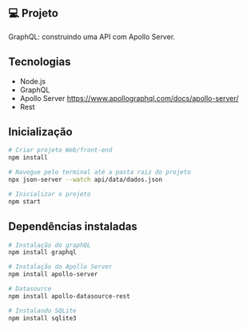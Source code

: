 ## 💻 Projeto

GraphQL: construindo uma API com Apollo Server.

## Tecnologias 
- Node.js
- GraphQL
- Apollo Server  https://www.apollographql.com/docs/apollo-server/
- Rest

## Inicialização
```sh
# Criar projeto Web/front-end
npm install

# Navegue pelo terminal até a pasta raiz do projeto
npx json-server --watch api/data/dados.json

# Inicializar o projeto
npm start
```

## Dependências instaladas
```sh
# Instalação do graphQL
npm install graphql
```

```sh
# Instalação do Apollo Server
npm install apollo-server

# Datasource
npm install apollo-datasource-rest

# Instalando SQLite
npm install sqlite3
```